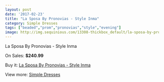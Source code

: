 ```yaml
---
layout: post
date: '2017-02-23'
title: "La Sposa By Pronovias - Style Inma"
category: Simple Dresses
tags: ["beaded","prom","pronovias","style","evening"]
image: http://img.sequinious.com/13308-thickbox_default/la-sposa-by-pronovias-style-inma.jpg
---
```

La Sposa By Pronovias - Style Inma

On Sales: **$240.99**
<a href="https://www.sequinious.com/simple-dresses/6298-la-sposa-by-pronovias-style-inma.html"><amp-img layout="responsive" width="600" height="600" src="//img.sequinious.com/13308-thickbox_default/la-sposa-by-pronovias-style-inma.jpg" alt="La Sposa By Pronovias - Style Inma 0" /></a>
<a href="https://www.sequinious.com/simple-dresses/6298-la-sposa-by-pronovias-style-inma.html"><amp-img layout="responsive" width="600" height="600" src="//img.sequinious.com/13310-thickbox_default/la-sposa-by-pronovias-style-inma.jpg" alt="La Sposa By Pronovias - Style Inma 1" /></a>
<a href="https://www.sequinious.com/simple-dresses/6298-la-sposa-by-pronovias-style-inma.html"><amp-img layout="responsive" width="600" height="600" src="//img.sequinious.com/13309-thickbox_default/la-sposa-by-pronovias-style-inma.jpg" alt="La Sposa By Pronovias - Style Inma 2" /></a>

Buy it: [La Sposa By Pronovias - Style Inma](https://www.sequinious.com/simple-dresses/6298-la-sposa-by-pronovias-style-inma.html "La Sposa By Pronovias - Style Inma")

View more: [Simple Dresses](https://www.sequinious.com/5-simple-dresses "Simple Dresses")